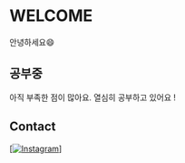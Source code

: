 
# WELCOME
안녕하세요😄

## 공부중
아직 부족한 점이 많아요.           열심히 공부하고 있어요 !

## Contact
[[![Instagram](https://img.shields.io/badge/-Instagram-E4405F?logo=instagram&logoColor=white&style=for-the-badge)]](https://www.instagram.com/?hl=ko)

